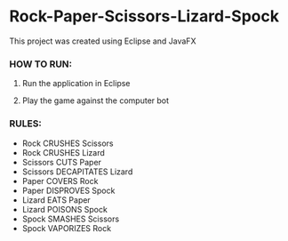 # Rock-Paper-Scissors-Lizard-Spock

This project was created using Eclipse and JavaFX

### HOW TO RUN:

1. Run the application in Eclipse

2. Play the game against the computer bot

### RULES:

- Rock CRUSHES Scissors
- Rock CRUSHES Lizard
- Scissors CUTS Paper
- Scissors DECAPITATES Lizard
- Paper COVERS Rock
- Paper DISPROVES Spock
- Lizard EATS Paper
- Lizard POISONS Spock
- Spock SMASHES Scissors
- Spock VAPORIZES Rock
